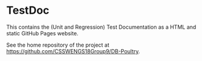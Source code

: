 # TestDoc

This contains the (Unit and Regression) Test Documentation as a HTML and static GitHub Pages website.

See the home repository of the project at https://github.com/CSSWENGS18Group9/DB-Poultry.
